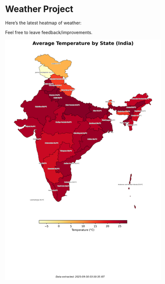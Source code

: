 # Weather Project

Here’s the latest heatmap of weather:

Feel free to leave feedback/improvements.

![India Heatmap](docs/assets/india_heatmap.png?v=DAFCD5)
